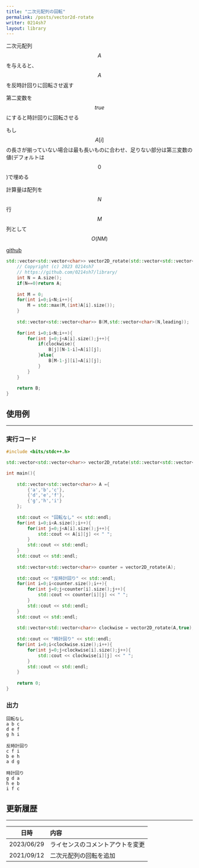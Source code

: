 ```yaml
---
title: "二次元配列の回転"
permalink: /posts/vector2d-rotate
writer: 0214sh7
layout: library
---
```


二次元配列$$A$$を与えると、$$A$$を反時計回りに回転させ返す

第二変数を$$true$$にすると時計回りに回転させる

もし$$A[i]$$の長さが揃っていない場合は最も長いものに合わせ、足りない部分は第三変数の値(デフォルトは$$0$$)で埋める

計算量は配列を$$N$$行$$M$$列として$$Ο(NM)$$

[github]()

```cpp
std::vector<std::vector<char>> vector2D_rotate(std::vector<std::vector<char>> A,bool clockwise=false,char leading = 0){
    // Copyright (c) 2023 0214sh7
    // https://github.com/0214sh7/library/
    int N = A.size();
    if(N==0)return A;
    
    int M = 0;
    for(int i=0;i<N;i++){
        M = std::max(M,(int)A[i].size());
    }
    
    std::vector<std::vector<char>> B(M,std::vector<char>(N,leading));
    
    for(int i=0;i<N;i++){
        for(int j=0;j<A[i].size();j++){
            if(clockwise){
                B[j][N-1-i]=A[i][j];
            }else{
                B[M-1-j][i]=A[i][j];
            }
        }
    }
    
    return B;
}
```

## 使用例
***

### 実行コード
```cpp
#include <bits/stdc++.h>

std::vector<std::vector<char>> vector2D_rotate(std::vector<std::vector<char>> A,bool clockwise=false,char leading = 0){/*省略*/}

int main(){
    
    std::vector<std::vector<char>> A ={
        {'a','b','c'},
        {'d','e','f'},
        {'g','h','i'}
    };
    
    std::cout << "回転なし" << std::endl;
    for(int i=0;i<A.size();i++){
        for(int j=0;j<A[i].size();j++){
            std::cout << A[i][j] << " ";
        }
        std::cout << std::endl;
    }
    std::cout << std::endl;
    
    std::vector<std::vector<char>> counter = vector2D_rotate(A);
    
    std::cout << "反時計回り" << std::endl;
    for(int i=0;i<counter.size();i++){
        for(int j=0;j<counter[i].size();j++){
            std::cout << counter[i][j] << " ";
        }
        std::cout << std::endl;
    }
    std::cout << std::endl;
    
    std::vector<std::vector<char>> clockwise = vector2D_rotate(A,true);
    
    std::cout << "時計回り" << std::endl;
    for(int i=0;i<clockwise.size();i++){
        for(int j=0;j<clockwise[i].size();j++){
            std::cout << clockwise[i][j] << " ";
        }
        std::cout << std::endl;
    }
    
    return 0;
}
```

### 出力
```
回転なし
a b c 
d e f 
g h i 

反時計回り
c f i 
b e h 
a d g 

時計回り
g d a 
h e b 
i f c
```


## 更新履歴
***

| 日時 | 内容 |
| :---: | :--- |
| 2023/06/29 | ライセンスのコメントアウトを変更 |
| 2021/09/12 | 二次元配列の回転を追加 |